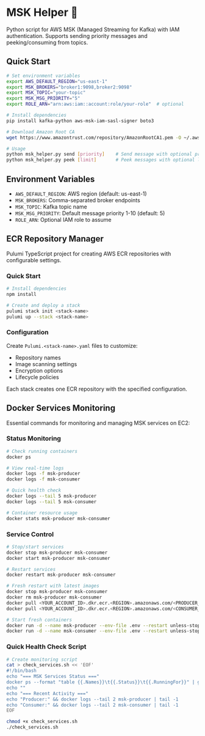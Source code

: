# MSK Helper 🚀

Python script for AWS MSK (Managed Streaming for Kafka) with IAM authentication. Supports sending priority messages and peeking/consuming from topics.

## Quick Start
```bash
# Set environment variables
export AWS_DEFAULT_REGION="us-east-1"
export MSK_BROKERS="broker1:9098,broker2:9098"
export MSK_TOPIC="your-topic"
export MSK_MSG_PRIORITY="5"
export ROLE_ARN="arn:aws:iam::account:role/your-role"  # optional

# Install dependencies
pip install kafka-python aws-msk-iam-sasl-signer boto3

# Download Amazon Root CA
wget https://www.amazontrust.com/repository/AmazonRootCA1.pem -O ~/.aws/msk-ca.pem

# Usage
python msk_helper.py send [priority]    # Send message with optional priority (1-10)
python msk_helper.py peek [limit]       # Peek messages with optional limit
```

## Environment Variables
- `AWS_DEFAULT_REGION`: AWS region (default: us-east-1)
- `MSK_BROKERS`: Comma-separated broker endpoints
- `MSK_TOPIC`: Kafka topic name
- `MSK_MSG_PRIORITY`: Default message priority 1-10 (default: 5)
- `ROLE_ARN`: Optional IAM role to assume

## ECR Repository Manager

Pulumi TypeScript project for creating AWS ECR repositories with configurable settings.

### Quick Start

```bash
# Install dependencies
npm install

# Create and deploy a stack
pulumi stack init <stack-name>
pulumi up --stack <stack-name>
```

### Configuration

Create `Pulumi.<stack-name>.yaml` files to customize:
- Repository names
- Image scanning settings
- Encryption options
- Lifecycle policies

Each stack creates one ECR repository with the specified configuration.

## Docker Services Monitoring

Essential commands for monitoring and managing MSK services on EC2:

### Status Monitoring
```bash
# Check running containers
docker ps

# View real-time logs
docker logs -f msk-producer
docker logs -f msk-consumer

# Quick health check
docker logs --tail 5 msk-producer
docker logs --tail 5 msk-consumer

# Container resource usage
docker stats msk-producer msk-consumer
```

### Service Control
```bash
# Stop/start services
docker stop msk-producer msk-consumer
docker start msk-producer msk-consumer

# Restart services
docker restart msk-producer msk-consumer

# Fresh restart with latest images
docker stop msk-producer msk-consumer
docker rm msk-producer msk-consumer
docker pull <YOUR_ACCOUNT_ID>.dkr.ecr.<REGION>.amazonaws.com/<PRODUCER_REPO>:latest
docker pull <YOUR_ACCOUNT_ID>.dkr.ecr.<REGION>.amazonaws.com/<CONSUMER_REPO>:latest

# Start fresh containers
docker run -d --name msk-producer --env-file .env --restart unless-stopped <YOUR_ACCOUNT_ID>.dkr.ecr.<REGION>.amazonaws.com/<PRODUCER_REPO>:latest
docker run -d --name msk-consumer --env-file .env --restart unless-stopped <YOUR_ACCOUNT_ID>.dkr.ecr.<REGION>.amazonaws.com/<CONSUMER_REPO>:latest
```

### Quick Health Check Script
```bash
# Create monitoring script
cat > check_services.sh << 'EOF'
#!/bin/bash
echo "=== MSK Services Status ==="
docker ps --format "table {{.Names}}\t{{.Status}}\t{{.RunningFor}}" | grep msk
echo ""
echo "=== Recent Activity ==="
echo "Producer:" && docker logs --tail 2 msk-producer | tail -1
echo "Consumer:" && docker logs --tail 2 msk-consumer | tail -1
EOF

chmod +x check_services.sh
./check_services.sh
```
